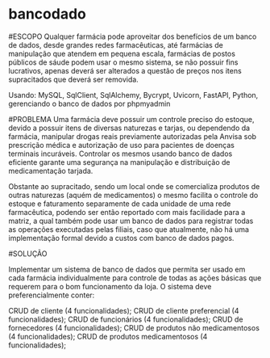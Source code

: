 # bancodado

#ESCOPO
Qualquer farmácia pode aproveitar dos
benefícios de um banco de dados, desde grandes redes farmacêuticas, até
farmácias de manipulação que atendem em pequena escala, farmácias de
postos públicos de sáude podem usar o mesmo sistema, se não possuir fins
lucrativos, apenas deverá ser alterados a questão de preços nos itens
supracitados que deverá ser removida.

Usando: MySQL, SqlClient, SqlAlchemy, Bycrypt, Uvicorn, FastAPI, Python, gerenciando o banco de dados por phpmyadmin

#PROBLEMA
Uma farmácia deve possuir um controle
preciso do estoque, devido a possuir itens de diversas naturezas e tarjas, ou
dependendo da farmácia, manipular drogas reais previamente autorizadas pela
Anvisa sob prescrição médica e autorização de uso para pacientes de doenças
terminais incuráveis. Controlar os mesmos usando banco de dados eficiente
garante uma segurança na manipulação e distribuição de medicamentação
tarjada.

Obstante ao supracitado, sendo um local onde se comercializa produtos
de outras naturezas (aquém de medicamentos) o mesmo facilita o controle do
estoque e faturamento separamente de cada unidade de uma rede
farmacêutica, podendo ser então reportado com mais facilidade para a matriz,
a qual também pode usar um banco de dados para registrar todas as
operações executadas pelas filiais, caso que atualmente, não há uma
implementação formal devido a custos com banco de dados pagos.

#SOLUÇÃO

Implementar um sistema de banco de dados que
permita ser usado em cada farmácia individualmente para controle de todas as
ações básicas que requerem para o bom funcionamento da loja. O sistema
deve preferencialmente conter:

CRUD de cliente (4 funcionalidades);
CRUD de cliente preferencial (4 funcionalidades);
CRUD de funcionários (4 funcionalidades);
CRUD de fornecedores (4 funcionalidades);
CRUD de produtos não medicamentosos (4 funcionalidades);
CRUD de produtos medicamentosos (4 funcionalidades);
